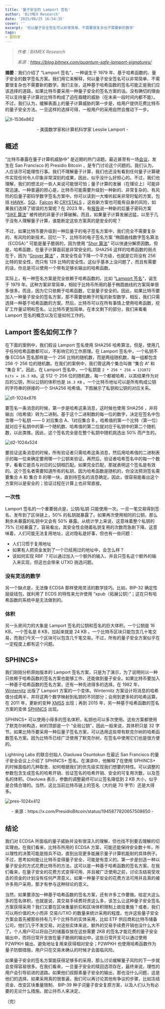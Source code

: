 ```yaml
---
title: '量子安全的 Lamport 签名'
author: 'BitMEX Research'
date: '2025/08/25 16:54:35'
cover: ''
excerpt: '何以量子安全签名可以非常简单、不需要很复杂也不需要新的数学'
tags:
- 密码学
---
```



> *作者：BitMEX Research*
> 
> *来源：<https://blog.bitmex.com/quantum-safe-lamport-signatures/>*



**摘要**：我们介绍了 “Lamport 签名”，一种诞生于 1979 年、基于哈希函数的、量子安全的数字签名方案。我们用它来解释，何以量子安全签名可以非常简单、不需要很复杂也不需要新的数学。我们主张，这种基于哈希函数的签名可能正是我们应该选择的道路，如果比特币要采用一种量子安全的签名方案的话。没有确切的理由可以支持量子计算对比特币构成了迫在眉睫的威胁（在未来一段时间内都不能）。不过，我们认为，缓解表面上的量子计算威胁的第一步是，给用户提供花费比特币的量子安全方法。一旦这样的选择可得，一般用户的采用自然会推动下一步。

![ll-1536x862](../images/quantum-safe-lamport-signatures/ll-1536x862.jpg)

<p style="text-align:center">- 美国数学家和计算机科学家 Lesslie Lamport -</p>


## 概述

“比特币暴露在量子计算机威胁中” 是近期的热门话题。最近甚至有一场[会议](https://pbquantum.com/)，发生在 San Francisco 的 Presidio Bitcoin ，是专门讨论这个问题的。我们认为，人应该尽可能理性行事。我们不理解量子计算，我们也还没有看到任何量子计算硬件实现任何令人印象非常深刻的成果，因此，似乎没什么好担心的。不过，我们也理解，我们的想法对一些人来说可能很可怕；量子计算的发展（在理论上）可能非常迅速。一种普遍的担心是，比特币可能需要升级到一种新的、非常复杂的、有风险的后量子密码学数字签名方案中。你可以读到一大堆听起来非常时髦的方案，包括 [HAWK](https://eprint.iacr.org/2022/1155.pdf)、[SQI](https://sqisign.org/)、[Falcon](https://falcon-sign.info/) 和 [CRYSTALS](https://pq-crystals.org/dilithium/) 。这些新方案也可能有自身的风险，如果我们选择了错误的方案呢？在 2023 年，有[报告](https://cacm.acm.org/news/nist-post-quantum-cryptography-candidate-cracked/)说一种新的后量子密码方案 “[SIKE 算法](https://en.wikipedia.org/wiki/Supersingular_isogeny_key_exchange)” 被传统的非量子计算破解。而且，如果量子计算发展迅猛，以至于几乎没有人理解量子计算，谁能断定这些方案真的是安全的呢？

不过，如果比特币要升级到一种后量子的电子签名方案中，我们完全不需要复杂的、有风险的新技术。回忆一下，比特币的电子签名方案 “椭圆曲线数字签名算法（ECDSA）” 可能是量子脆弱的，因为使用 “[Shor 算法](https://en.wikipedia.org/wiki/Shor's_algorithm)” 可以快速分解质因数。但是，哈希函数，在量子计算面前是非常安全的。SHA256 这样的哈希函数的弱点在于，因为 “[Grover 算法](https://en.wikipedia.org/wiki/Grover's_algorithm)” ，其安全性会下降一个平方级，也就是它将没有 256 比特的安全性，而只有 128 比特的安全性。这似乎基本上没问题了，而且有需要的话，你总是可以使用一个带有足够长输出的哈希函数。

实际上，有一种签名方案是完全依赖于哈希函数的。比如 “[Lamport 签名](https://www.microsoft.com/en-us/research/wp-content/uploads/2016/12/Constructing-Digital-Signatures-from-a-One-Way-Function.pdf)”，诞生于 1979 年。这种方案非常简单，相较于比特币所用的基于椭圆曲线的方案简单很多很多。而且，因为它只依赖于哈希函数，它是量子安全的。因此，如果比特币要加入一种量子安全的签名方案，那不需要依赖于时髦的新型数学，相反，我们只需选择一种基于哈希函数的方案。然后，比特币可以在所有事情上使用哈希函数，挖矿工作量证明和签名，让比特币更加简单。在本文剩下的部分，我们来看看 Lamport 签名的概念以及它是如何工作的。

## Lamport 签名如何工作？

在下面的案例中，我们假设 Lamport 签名使用 SHA256 哈希算法，但是，使用几乎任何哈希函数都可以，不影响它的工作原理。在 Lamport 签名中，一个私钥不像 ECDSA 签名那样是一个 256 比特的随机数，而是两组随机数，每一组都包含 256 个 256 位的随机数。在我们的案例中，我们管这两个集合叫做 “集合 A” 和 “集合 B”。因此，在 Lamport 签名中，一个私钥是 `2 * 256 * 256 = 131072 bits = 16.3 KB`。这 512 个 256 位的随机数，每一个都被哈希，以其结果作为对应的公钥，所以公钥的体积也是 `16.3 KB` 。一个比特币地址可以是所有构成公钥的字符串的拼接的一个 SHA256 哈希值。下图展示了私钥和公钥的对应关系。

![d1-1024x876](../images/quantum-safe-lamport-signatures/d1-1024x876.jpg)

要签名一条消息的时候，第一步是哈希这条消息，这时候也使用 SHA256 ，并将输出（哈希值）转为二进制。基于这个二进制数的每一位的数字，决定在签名中包含哪一个私钥 —— 0 对应集合 A、1对应集合 B 。哈希值的第一个比特（第一位）就对应于私钥中的第一个随机数、哈希值的第二位就对应于私钥中的第二个随机数，以此类推。因此，这个签名完全是在整个私钥中随机挑选出 50% 而产生的。

![d2-1024x524](../images/quantum-safe-lamport-signatures/d2-1024x524.jpg)

要验证这条消息的时候，所有验证者只需哈希这条消息，然后用哈希值的二进制表示的每一位来确定要用哪一个公钥来验证。再然后，验证者哈希签名中的每一个数字，看看它是否与对应的公钥相匹配。如果完全匹配，那就表明这个签名是有效的。这个签名者需要知道所有的私钥，因为哈希函数是随机的，你没法预测签名需要集合 A 和 集合 B 的哪一块，直到待签名的消息确定。因此，很容易能看出这个方案何以是安全的；验证过程在计算上也非常直接。

### 一次性

Lamport 签名的一个重要弱点是，公钥/私钥 只能使用一次。一旦一笔交易得到签名、发布到了区块链上，50% 的私钥就暴露了。如果再次使用相同的公钥，那么剩余未暴露的私钥中又会有 50% 暴露。从统计学上来说，这意味着整个私钥的 75% 已经暴露了。容易看出，其安全性会随着私钥复用的次数而急剧下降。这意味着，人们可能无法复用地址，这对隐私是好事，但也有一些问题：

- 人们习惯于复用地址
- 如果有人把资金发到了一个已经用过的地址中，会怎么样？
- 该如何实现 RBF ？可以通过加入一个额外的输入、并且只签名这个额外的输入来实现，但这也会带来 UTXO 挑选问题。

### 没有灵活的数学

另一个缺点是，无法像 ECDSA 那样使用灵活的数学技巧。比如，BIP-32 确定性层级钱包，就利用了 ECDS 的特性来允许使用 “xpub（拓展公钥）”；这在只有哈希函数的系统中是无法做到的。

### 体积

另一头房间力的大象是 Lamport 签名的公钥和签名的巨大体积。一个公钥是 16 KB，一个签名是 8 KB，加起来就是 24 KB 。一个比特币区块只能包含几十笔交易，而我们今天一个区块可以包含几千笔交易。不过，所有的量子安全方案似乎在一定程度上都有这个问题。

## SPHINCS+

我们刚刚分析原始版本的 Lamport 签名方案，只是为了演示，为了说明何以一种只依赖于哈希函数的签名方案也能够工作、还能做到量子安全。如果比特币要加入一种基于哈希函数的签名方案，还有一种先进得多的选择。在 1982 年，[Winternitz](https://sphere10.com/articles/cryptography/pqc/wots) 出版了 Lamport 方案的一个变体。Winternitz 方案设计将消息的哈希值分成两半，并将这两个数字映射到私钥的不同部分；会用到更多轮的哈希运算。在 2011 年，更新的变种 [XMSS](https://eprint.iacr.org/2011/484.pdf) 出现；再到 2015 年，另一种基于哈希函数的签名方案的变体 [SPHINCS](https://sphincs.org/) 出现。

SPHINCS+ 可以使用小得多的签名体积，私钥也可以多次使用。这些方案都使用了默克尔树构造，树的顶部是一个 “全局公钥”，因此一般来说，其体积只是 32 字节。如果比特币要采用一种后量子签名方案，可以选用这些带有默克尔树的哈希函数签名方案。因为比特币已经广泛使用了默克尔树，在签名中使用它们也是很方便的。

Lightning Labs 的联合创始人 Olaoluwa Osuntokun 在最近 San Francisco 的量子安全会议上介绍了 SPHINCS+ 签名。在演讲中，他解释了在使用 SPHINCS+ 的时候面临的几种取舍、如何根据我们的优先级实现我们想要的特性。可以调整的参数包含生成签名的哈希开销、验证签名的哈希开销、安全的可复用次数，以及签名的体积。Olaoluwa 表示，参数的调整最终可以让签名降低到 2 KB 大小，似乎是合情合理的。当然，这比当前比特币链上的签名（大约是 70 字节）还是大得多。

![pres-1024x412](../images/quantum-safe-lamport-signatures/pres-1024x412.jpg)

<p style="text-align:center">- 来源：https://x.com/PresidioBitcoin/status/1945877820657508650 -</p>


## 结论

我们对 ECDSA 所面临的量子威胁并没有很深入的理解，但也找不到要去理解的切实理由。在我们看来，比特币所用的 ECDSA 方案，可能还能保持安全数十年，所以理性的决策可能是按兵不动，直到出现更多能展示量子计算机能耐的具体例子。不过，思考如何能让比特币变得量子安全，可能是有意义的。第一步是创造一种以量子安全的方式花费比特币的方法，这可以是一种基于哈希函数的签名方案。在我们看来，在量子安全的花费方式变得可用、并且被广泛使用之前，讨论冻结易受攻击的资金的计划没有任何严肃意义。如果一种量子安全的花费方法可用并且真的被许多用户采用，那才有参与这种辩论的意义。

当然，如果要添加一种基于哈希函数的签名方案，还有许多工作要做。给定大这么多的签名体积，也就是说，其交易手续费将贵这么多，该怎么让这种量子安全签名方案获得采用？我们又要在区块重量折扣和区块体积限制上故技重施？或者，我们可以用价值的大小而非 交易/UTXO 的数量来统计采用的程度。也许这些量子安全方案会首先被那些持有几千个比特币的实体采用，比如 ETF 供应商和比特币储备公司，他们几乎不发交易。对这些实体来说，额外的交易手续费开销也没什么大不了。个人用户可以将自己的储蓄存放在这些需要 2KB 的签名才能花费的量子安全输出中，而将日常开支放在量子脆弱的输出中。这些日常开支可以通过使用 P2WPKH 输出、避免地址复用来获得相对安全；P2WPKH 也使用哈希函数作为量子防御措施，用户只在交易未确认的时候才会面临风险。

如果量子安全的签名方案能获得足够多的采用，那么讨论缓解量子风险的下一步就会变得容易很多。在我们看来，一旦量子安全的赎回选项存在，最终来说，理性的用户会引导前进的道路。如果他们叔醇素量子安全的输出，那也没什么问题，这是他们的选择。如果采用真的很普遍，我们可以再讨论其他有争议的步骤，比如冻结资金、改变区块重量限制、 BIP-39 种子词量子安全复原方案，以及人们认为有必要的无论什么措施。就让持币人来决定。

（完）